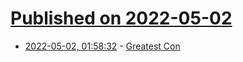# [Published on 2022-05-02](index.md)

* [2022-05-02, 01:58:32](https://news.ycombinator.com/item?id=31230629) - [Greatest Con](https://worldsgreatestcon.fireside.fm/)
